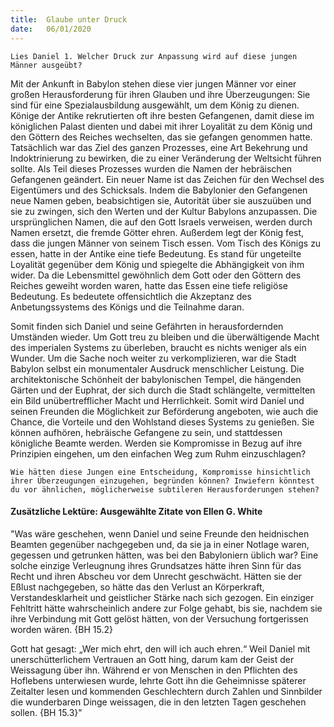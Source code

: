 ```yaml
---
title:  Glaube unter Druck
date:   06/01/2020
---
```


`Lies Daniel 1. Welcher Druck zur Anpassung wird auf diese jungen Männer ausgeübt?`

Mit der Ankunft in Babylon stehen diese vier jungen Männer vor einer großen Herausforderung für ihren Glauben und ihre Überzeugungen: Sie sind für eine Spezialausbildung ausgewählt, um dem König zu dienen. Könige der Antike rekrutierten oft ihre besten Gefangenen, damit diese im königlichen Palast dienten und dabei mit ihrer Loyalität zu dem König und den Göttern des Reiches wechselten, das sie gefangen genommen hatte. Tatsächlich war das Ziel des ganzen Prozesses, eine Art Bekehrung und Indoktrinierung zu bewirken, die zu einer Veränderung der Weltsicht führen sollte. Als Teil dieses Prozesses wurden die Namen der hebräischen Gefangenen geändert. Ein neuer Name ist das Zeichen für den Wechsel des Eigentümers und des Schicksals. Indem die Babylonier den Gefangenen neue Namen geben, beabsichtigen sie, Autorität über sie auszuüben und sie zu zwingen, sich den Werten und der Kultur Babylons anzupassen. Die ursprünglichen Namen, die auf den Gott Israels verweisen, werden durch Namen ersetzt, die fremde Götter ehren. Außerdem legt der König fest, dass die jungen Männer von seinem Tisch essen. Vom Tisch des Königs zu essen, hatte in der Antike eine tiefe Bedeutung. Es stand für ungeteilte Loyalität gegenüber dem König und spiegelte die Abhängigkeit von ihm wider. Da die Lebensmittel gewöhnlich dem Gott oder den Göttern des Reiches geweiht worden waren, hatte das Essen eine tiefe religiöse Bedeutung. Es bedeutete offensichtlich die Akzeptanz des Anbetungssystems des Königs und die Teilnahme daran.

Somit finden sich Daniel und seine Gefährten in herausfordernden Umständen wieder. Um Gott treu zu bleiben und die überwältigende Macht des imperialen Systems zu überleben, braucht es nichts weniger als ein Wunder. Um die Sache noch weiter zu verkomplizieren, war die Stadt Babylon selbst ein monumentaler Ausdruck menschlicher Leistung. Die architektonische Schönheit der babylonischen Tempel, die hängenden Gärten und der Euphrat, der sich durch die Stadt schlängelte, vermittelten ein Bild unübertrefflicher Macht und Herrlichkeit. Somit wird Daniel und seinen Freunden die Möglichkeit zur Beförderung angeboten, wie auch die Chance, die Vorteile und den Wohlstand dieses Systems zu genießen. Sie können aufhören, ­hebräische Gefangene zu sein, und stattdessen königliche Beamte werden. Werden sie Kompromisse in Bezug auf ihre Prinzipien eingehen, um den einfachen Weg zum Ruhm einzuschlagen?

`Wie hätten diese Jungen eine Entscheidung, Kompromisse hinsichtlich ihrer Überzeugungen einzugehen, begründen können? Inwiefern könntest du vor ähnlichen, möglicherweise subtileren Herausforderungen stehen?`

#### Zusätzliche Lektüre: Ausgewählte Zitate von Ellen G. White

"Was wäre geschehen, wenn Daniel und seine Freunde den heidnischen Beamten gegenüber nachgegeben und, da sie ja in einer Notlage waren, gegessen und getrunken hätten, was bei den Babyloniern üblich war? Eine solche einzige Verleugnung ihres Grundsatzes hätte ihren Sinn für das Recht und ihren Abscheu vor dem Unrecht geschwächt. Hätten sie der Eßlust nachgegeben, so hätte das den Verlust an Körperkraft, Verstandesklarheit und geistlicher Stärke nach sich gezogen. Ein einziger Fehltritt hätte wahrscheinlich andere zur Folge gehabt, bis sie, nachdem sie ihre Verbindung mit Gott gelöst hätten, von der Versuchung fortgerissen worden wären. {BH 15.2}

Gott hat gesagt: „Wer mich ehrt, den will ich auch ehren.“ Weil Daniel mit unerschütterlichem Vertrauen an Gott hing, darum kam der Geist der Weissagung über ihn. Während er von Menschen in den Pflichten des Hoflebens unterwiesen wurde, lehrte Gott ihn die Geheimnisse späterer Zeitalter lesen und kommenden Geschlechtern durch Zahlen und Sinnbilder die wunderbaren Dinge weissagen, die in den letzten Tagen geschehen sollen. {BH 15.3}"